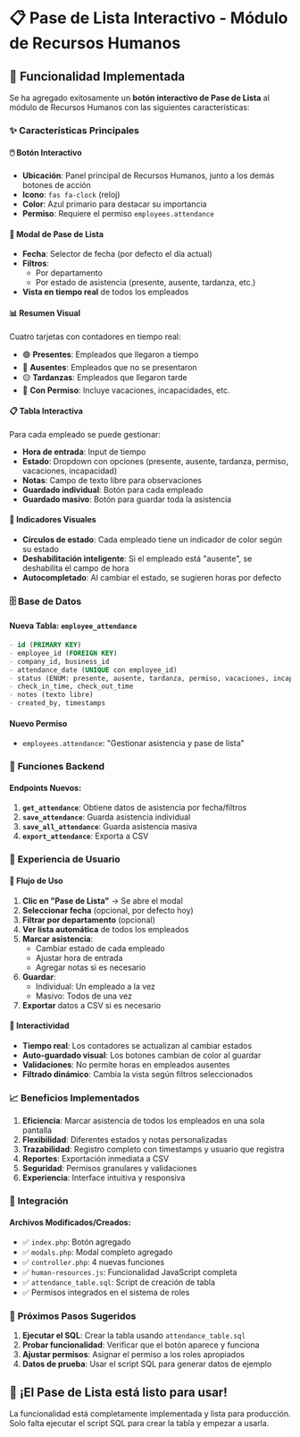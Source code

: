 # 📋 Pase de Lista Interactivo - Módulo de Recursos Humanos

## 🎯 Funcionalidad Implementada

Se ha agregado exitosamente un **botón interactivo de Pase de Lista** al módulo de Recursos Humanos con las siguientes características:

### ✨ Características Principales

#### 🖱️ **Botón Interactivo**
- **Ubicación**: Panel principal de Recursos Humanos, junto a los demás botones de acción
- **Icono**: `fas fa-clock` (reloj)
- **Color**: Azul primario para destacar su importancia
- **Permiso**: Requiere el permiso `employees.attendance`

#### 📅 **Modal de Pase de Lista**
- **Fecha**: Selector de fecha (por defecto el día actual)
- **Filtros**:
  - Por departamento
  - Por estado de asistencia (presente, ausente, tardanza, etc.)
- **Vista en tiempo real** de todos los empleados

#### 📊 **Resumen Visual**
Cuatro tarjetas con contadores en tiempo real:
- 🟢 **Presentes**: Empleados que llegaron a tiempo
- 🔴 **Ausentes**: Empleados que no se presentaron
- 🟡 **Tardanzas**: Empleados que llegaron tarde
- 🔵 **Con Permiso**: Incluye vacaciones, incapacidades, etc.

#### 📋 **Tabla Interactiva**
Para cada empleado se puede gestionar:
- **Hora de entrada**: Input de tiempo
- **Estado**: Dropdown con opciones (presente, ausente, tardanza, permiso, vacaciones, incapacidad)
- **Notas**: Campo de texto libre para observaciones
- **Guardado individual**: Botón para cada empleado
- **Guardado masivo**: Botón para guardar toda la asistencia

#### 🎨 **Indicadores Visuales**
- **Círculos de estado**: Cada empleado tiene un indicador de color según su estado
- **Deshabilitación inteligente**: Si el empleado está "ausente", se deshabilita el campo de hora
- **Autocompletado**: Al cambiar el estado, se sugieren horas por defecto

### 🗄️ **Base de Datos**

#### Nueva Tabla: `employee_attendance`
```sql
- id (PRIMARY KEY)
- employee_id (FOREIGN KEY)
- company_id, business_id
- attendance_date (UNIQUE con employee_id)
- status (ENUM: presente, ausente, tardanza, permiso, vacaciones, incapacidad)
- check_in_time, check_out_time
- notes (texto libre)
- created_by, timestamps
```

#### Nuevo Permiso
- `employees.attendance`: "Gestionar asistencia y pase de lista"

### 🔧 **Funciones Backend**

#### Endpoints Nuevos:
1. **`get_attendance`**: Obtiene datos de asistencia por fecha/filtros
2. **`save_attendance`**: Guarda asistencia individual
3. **`save_all_attendance`**: Guarda asistencia masiva
4. **`export_attendance`**: Exporta a CSV

### 📱 **Experiencia de Usuario**

#### 🚀 **Flujo de Uso**
1. **Clic en "Pase de Lista"** → Se abre el modal
2. **Seleccionar fecha** (opcional, por defecto hoy)
3. **Filtrar por departamento** (opcional)
4. **Ver lista automática** de todos los empleados
5. **Marcar asistencia**:
   - Cambiar estado de cada empleado
   - Ajustar hora de entrada
   - Agregar notas si es necesario
6. **Guardar**:
   - Individual: Un empleado a la vez
   - Masivo: Todos de una vez
7. **Exportar** datos a CSV si es necesario

#### 💫 **Interactividad**
- **Tiempo real**: Los contadores se actualizan al cambiar estados
- **Auto-guardado visual**: Los botones cambian de color al guardar
- **Validaciones**: No permite horas en empleados ausentes
- **Filtrado dinámico**: Cambia la vista según filtros seleccionados

### 📈 **Beneficios Implementados**

1. **Eficiencia**: Marcar asistencia de todos los empleados en una sola pantalla
2. **Flexibilidad**: Diferentes estados y notas personalizadas
3. **Trazabilidad**: Registro completo con timestamps y usuario que registra
4. **Reportes**: Exportación inmediata a CSV
5. **Seguridad**: Permisos granulares y validaciones
6. **Experiencia**: Interface intuitiva y responsiva

### 🔗 **Integración**

#### Archivos Modificados/Creados:
- ✅ `index.php`: Botón agregado
- ✅ `modals.php`: Modal completo agregado
- ✅ `controller.php`: 4 nuevas funciones
- ✅ `human-resources.js`: Funcionalidad JavaScript completa
- ✅ `attendance_table.sql`: Script de creación de tabla
- ✅ Permisos integrados en el sistema de roles

### 🎯 **Próximos Pasos Sugeridos**

1. **Ejecutar el SQL**: Crear la tabla usando `attendance_table.sql`
2. **Probar funcionalidad**: Verificar que el botón aparece y funciona
3. **Ajustar permisos**: Asignar el permiso a los roles apropiados
4. **Datos de prueba**: Usar el script SQL para generar datos de ejemplo

## 🚀 **¡El Pase de Lista está listo para usar!**

La funcionalidad está completamente implementada y lista para producción. Solo falta ejecutar el script SQL para crear la tabla y empezar a usarla.
